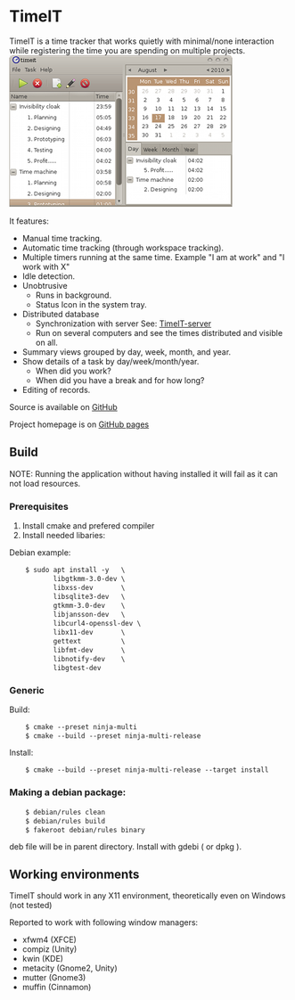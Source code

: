 


# TimeIT
TimeIT is a time tracker that works quietly with minimal/none interaction while 
registering the time you are spending on multiple projects.  
![Screenshot](src/doc/html/C/TimeIT-MainWindow.png)

It features:
* Manual time tracking.
* Automatic time tracking (through workspace tracking). 
* Multiple timers running at the same time. Example "I am at work" and "I work with X"   
* Idle detection.
* Unobtrusive
  * Runs in background.
  * Status Icon in the system tray.
* Distributed database
  * Synchronization with server See: [TimeIT-server](https://github.com/Hoglet/TimeIT-Server)
  * Run on several computers and see the times distributed and visible on all.
* Summary views grouped by day, week, month, and year.
* Show details of a task by day/week/month/year. 
  * When did you work?
  * When did you have a break and for how long?
* Editing of records.

Source is available on [GitHub](https://github.com/Hoglet/TimeIT)

Project homepage is on [GitHub pages](https://hoglet.github.io/TimeIT/)

## Build

NOTE: Running the application without having installed it will fail as it can not load resources.

### Prerequisites
1. Install cmake and prefered compiler
2. Install needed libaries:
   
Debian example:

        $ sudo apt install -y   \
               libgtkmm-3.0-dev \
               libxss-dev       \
               libsqlite3-dev   \
               gtkmm-3.0-dev    \
               libjansson-dev   \
               libcurl4-openssl-dev \
               libx11-dev       \
               gettext          \
               libfmt-dev       \
               libnotify-dev    \
               libgtest-dev  

   
### Generic
Build:

        $ cmake --preset ninja-multi
        $ cmake --build --preset ninja-multi-release

Install:

        $ cmake --build --preset ninja-multi-release --target install

### Making a debian package:
        $ debian/rules clean  
        $ debian/rules build  
        $ fakeroot debian/rules binary
deb file will be in parent directory.
Install with gdebi ( or dpkg ).



## Working environments

TimeIT should work in any X11 environment, theoretically even on Windows (not tested)

Reported to work with following window managers:

* xfwm4 (XFCE)
* compiz (Unity)
* kwin (KDE)
* metacity (Gnome2, Unity)
* mutter (Gnome3)
* muffin (Cinnamon)
